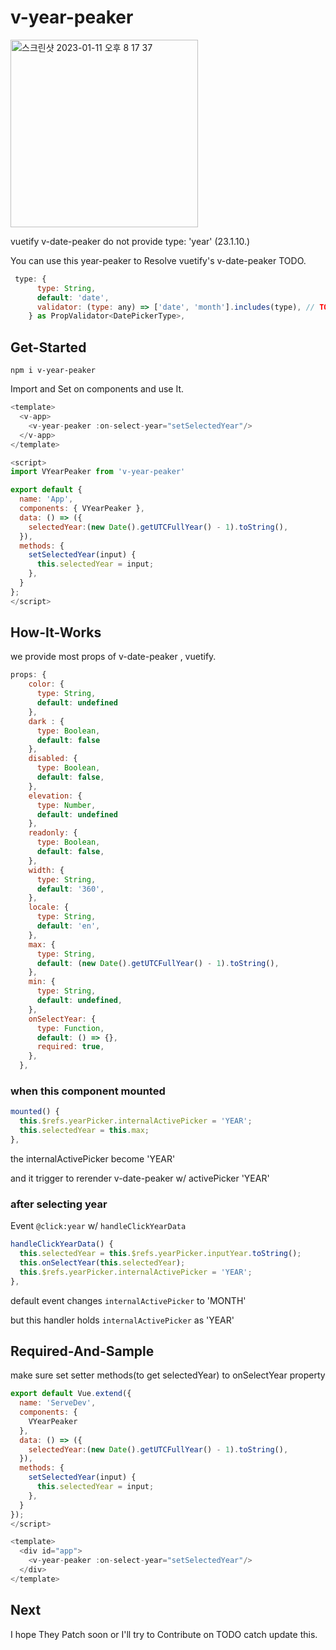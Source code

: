# v-year-peaker

<img width="300" alt="스크린샷 2023-01-11 오후 8 17 37" src="https://user-images.githubusercontent.com/85068289/211793205-f830bf28-d28d-48d1-a391-fd0ad1a9b498.png">



vuetify v-date-peaker do not provide type: 'year' (23.1.10.)

You can use this year-peaker to Resolve vuetify's v-date-peaker TODO.

```js
 type: {
      type: String,
      default: 'date',
      validator: (type: any) => ['date', 'month'].includes(type), // TODO: year
    } as PropValidator<DatePickerType>,
```


## Get-Started

```
npm i v-year-peaker
```

Import and Set on components and use It.

```js
<template>
  <v-app>
    <v-year-peaker :on-select-year="setSelectedYear"/>
  </v-app>
</template>

<script>
import VYearPeaker from 'v-year-peaker'

export default {
  name: 'App',
  components: { VYearPeaker },
  data: () => ({
    selectedYear:(new Date().getUTCFullYear() - 1).toString(),
  }),
  methods: {
    setSelectedYear(input) {
      this.selectedYear = input;
    },
  }
};
</script>
```



## How-It-Works

we provide most props of v-date-peaker , vuetify.

```js
props: {
    color: {
      type: String,
      default: undefined
    },
    dark : {
      type: Boolean,
      default: false
    },
    disabled: {
      type: Boolean,
      default: false,
    },
    elevation: {
      type: Number,
      default: undefined
    },
    readonly: {
      type: Boolean,
      default: false,
    },
    width: {
      type: String,
      default: '360',
    },
    locale: {
      type: String,
      default: 'en',
    },
    max: {
      type: String,
      default: (new Date().getUTCFullYear() - 1).toString(),
    },
    min: {
      type: String,
      default: undefined,
    },
    onSelectYear: {
      type: Function,
      default: () => {},
      required: true,
    },
  },
```

### when this component mounted
```js
mounted() {
  this.$refs.yearPicker.internalActivePicker = 'YEAR';
  this.selectedYear = this.max;
},
```
the internalActivePicker become 'YEAR'

and it trigger to rerender v-date-peaker w/ activePicker 'YEAR'

### after selecting year
Event `@click:year` w/ `handleClickYearData`

```js
handleClickYearData() {
  this.selectedYear = this.$refs.yearPicker.inputYear.toString();
  this.onSelectYear(this.selectedYear);
  this.$refs.yearPicker.internalActivePicker = 'YEAR';
},
```
default event changes `internalActivePicker` to 'MONTH'

but this handler holds `internalActivePicker` as 'YEAR'

## Required-And-Sample
make sure set setter methods(to get selectedYear) to onSelectYear property

```js
export default Vue.extend({
  name: 'ServeDev',
  components: {
    VYearPeaker
  },
  data: () => ({
    selectedYear:(new Date().getUTCFullYear() - 1).toString(),
  }),
  methods: {
    setSelectedYear(input) {
      this.selectedYear = input;
    },
  }
});
</script>

<template>
  <div id="app">
    <v-year-peaker :on-select-year="setSelectedYear"/>
  </div>
</template>
```

## Next
I hope They Patch soon or I'll try to Contribute on TODO catch update this.
